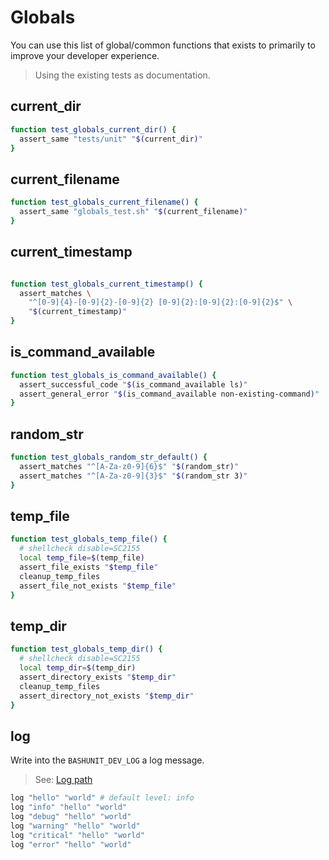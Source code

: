 # Globals

You can use this list of global/common functions that exists to primarily to improve your developer experience.

> Using the existing tests as documentation.

## current_dir

```bash
function test_globals_current_dir() {
  assert_same "tests/unit" "$(current_dir)"
}
```

## current_filename

```bash
function test_globals_current_filename() {
  assert_same "globals_test.sh" "$(current_filename)"
}
```

## current_timestamp

```bash

function test_globals_current_timestamp() {
  assert_matches \
    "^[0-9]{4}-[0-9]{2}-[0-9]{2} [0-9]{2}:[0-9]{2}:[0-9]{2}$" \
    "$(current_timestamp)"
}
```

## is_command_available

```bash
function test_globals_is_command_available() {
  assert_successful_code "$(is_command_available ls)"
  assert_general_error "$(is_command_available non-existing-command)"
}
```

## random_str

```bash
function test_globals_random_str_default() {
  assert_matches "^[A-Za-z0-9]{6}$" "$(random_str)"
  assert_matches "^[A-Za-z0-9]{3}$" "$(random_str 3)"
}
```

## temp_file

```bash
function test_globals_temp_file() {
  # shellcheck disable=SC2155
  local temp_file=$(temp_file)
  assert_file_exists "$temp_file"
  cleanup_temp_files
  assert_file_not_exists "$temp_file"
}
```

## temp_dir

```bash
function test_globals_temp_dir() {
  # shellcheck disable=SC2155
  local temp_dir=$(temp_dir)
  assert_directory_exists "$temp_dir"
  cleanup_temp_files
  assert_directory_not_exists "$temp_dir"
}
```

## log

Write into the `BASHUNIT_DEV_LOG` a log message.

> See: [Log path](/configuration#log-path)

```bash
log "hello" "world" # default level: info
log "info" "hello" "world"
log "debug" "hello" "world"
log "warning" "hello" "world"
log "critical" "hello" "world"
log "error" "hello" "world"
```
